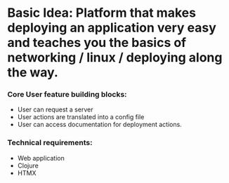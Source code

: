 # Basic Idea: Platform that makes deploying an application very easy and teaches you the basics of networking / linux / deploying along the way.

### Core User feature building blocks:
* User can request a server
* User actions are translated into a config file
* User can access documentation for deployment actions.

### Technical requirements:
* Web application
* Clojure
* HTMX

